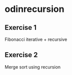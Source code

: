 # odinrecursion

## Exercise 1
Fibonacci iterative + recursive

## Exercise 2
Merge sort using recursion
